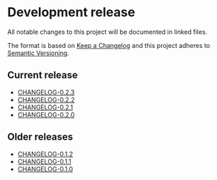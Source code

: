 # Development release

All notable changes to this project will be documented in linked files.

The format is based on [Keep a Changelog](http://keepachangelog.com/en/1.0.0/)
and this project adheres to [Semantic Versioning](http://semver.org/spec/v2.0.0.html).

## Current release

- [CHANGELOG-0.2.3](./CHANGELOG-0.2.md#023-2019-05-20)
- [CHANGELOG-0.2.2](./CHANGELOG-0.2.md#022-2019-03-29)
- [CHANGELOG-0.2.1](./CHANGELOG-0.2.md#021-2019-03-07)
- [CHANGELOG-0.2.0](./CHANGELOG-0.2.md#020-2019-02-19)

## Older releases

- [CHANGELOG-0.1.2](./CHANGELOG-0.1.2.md)
- [CHANGELOG-0.1.1](./CHANGELOG-0.1.1.md)
- [CHANGELOG-0.1.0](./CHANGELOG-0.1.0.md)
